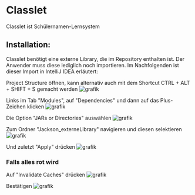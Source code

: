 # Classlet
Classlet ist Schülernamen-Lernsystem


## Installation:
Classlet benötigt eine externe Library, die im Repository enthalten ist. Der Anwender muss diese lediglich noch importieren.
Im Nachfolgenden ist dieser Import in IntelliJ IDEA erläutert:



Project Structure öffnen, kann alternativ auch mit dem Shortcut CTRL + ALT + SHIFT + S gemacht werden
![grafik](https://user-images.githubusercontent.com/69806451/136517696-c1bad434-8add-4a51-83a8-b3f420d18270.png)


Links im Tab "Modules", auf "Dependencies" und dann auf das Plus-Zeichen klicken
![grafik](https://user-images.githubusercontent.com/69806451/136518148-26f6fdc3-112a-405a-9151-4796071627bc.png)


Die Option "JARs or Directories" auswählen
![grafik](https://user-images.githubusercontent.com/69806451/136518374-85e93f1c-7e2b-41e1-9e92-2e403a81c9d5.png)


Zum Ordner "Jackson_externeLibrary" navigieren und diesen selektieren
![grafik](https://user-images.githubusercontent.com/69806451/136518626-73cc96d1-b288-4810-a69b-093e1ce81447.png)


Und zuletzt "Apply" drücken
![grafik](https://user-images.githubusercontent.com/69806451/136518814-2f8d8ded-c43b-443e-9541-59c8e1d69c7a.png)



### Falls alles rot wird

Auf "Invalidate Caches" drücken
![grafik](https://user-images.githubusercontent.com/69806451/136519039-687a9013-bbda-4b93-9902-5896af5b8ea1.png)

Bestätigen
![grafik](https://user-images.githubusercontent.com/69806451/136519446-7c2837ae-76ba-4ade-84df-f0fda376d8f4.png)
